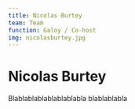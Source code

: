 ```yaml
---
title: Nicolas Burtey
team: Team
function: Galoy / Co-host
img: nicolasburtey.jpg
---
```


# Nicolas Burtey
 
Blablablablablablablabla
blablablabla
